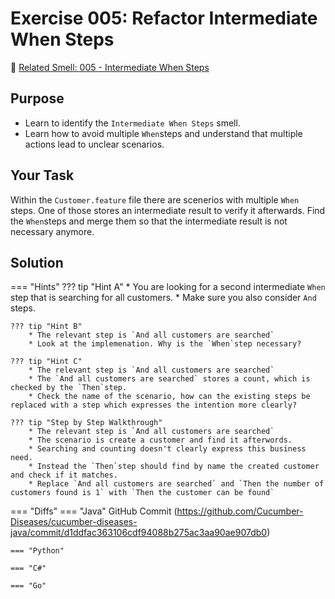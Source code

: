 # Exercise 005: Refactor Intermediate When Steps
:link: [Related Smell: 005 - Intermediate When Steps](/smells/005-intermediate-when-steps)

## Purpose
* Learn to identify the `Intermediate When Steps` smell.
* Learn how to avoid multiple `When`steps and understand that multiple actions lead to unclear scenarios.

## Your Task
Within the `Customer.feature` file there are scenerios with multiple `When` steps. One of those stores an intermediate result to verify it afterwards. Find the `When`steps and merge them so that the intermediate result is not necessary anymore.

## Solution

=== "Hints"
    ??? tip "Hint A"
        * You are looking for a second intermediate `When` step that is searching for all customers.
        * Make sure you also consider `And` steps.

    ??? tip "Hint B"
        * The relevant step is `And all customers are searched`
        * Look at the implemenation. Why is the `When`step necessary?

    ??? tip "Hint C"
        * The relevant step is `And all customers are searched`
        * The `And all customers are searched` stores a count, which is checked by the `Then`step.
        * Check the name of the scenario, how can the existing steps be replaced with a step which expresses the intention more clearly?

    ??? tip "Step by Step Walkthrough"
        * The relevant step is `And all customers are searched`
        * The scenario is create a customer and find it afterwords. 
        * Searching and counting doesn't clearly express this business need.
        * Instead the `Then`step should find by name the created customer and check if it matches.
        * Replace `And all customers are searched` and `Then the number of customers found is 1` with `Then the customer can be found`

=== "Diffs"
    === "Java"
        GitHub Commit (https://github.com/Cucumber-Diseases/cucumber-diseases-java/commit/d1ddfac363106cdf94088b275ac3aa90ae907db0)
    
    === "Python"

    === "C#"

    === "Go"